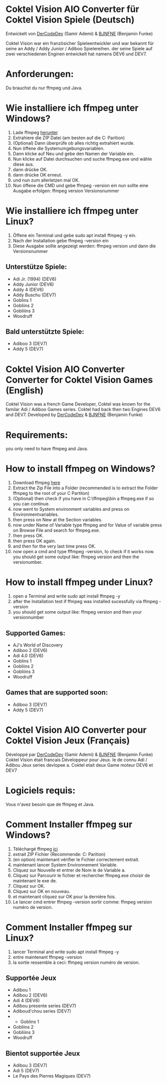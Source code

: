 # Coktel Vision AIO Converter für Coktel Vision Spiele (Deutsch)
Entwickelt von [DerCodeDev](https://samir24.de) (Samir Ademi) & [BJNFNE](https://wiki.scummvm.org/index.php?title=User:BJNFNE) (Benjamin Funke)

Coktel Vision war ein französicher Spieleentwickler und war bekannt für seine an Addy / Addy Junior / Adiboo Spielereihen. 
der seine Spiele auf zwei verschiedenen Enginen entwickelt hat namens DEV6 und DEV7.

# Anforderungen:
Du brauchst du nur ffmpeg und Java.
# Wie installiere ich ffmpeg unter Windows?
1. Lade ffmpeg [herunter](https://www.gyan.dev/ffmpeg/builds/)
2. Extrahiere die ZIP Datei (am besten auf die C: Parition)
3. (Optional) Dann überprüfe ob alles richtig extrahiert wurde.
4. Nun öffene die Systemumgebungsvariablen.
5. Dann klicke auf Neu und gebe den Namen der Variable ein.
6. Nun klicke auf Datei durchsuchen und suche ffmpeg.exe und wähle diese aus.
7. dann drücke OK.
8. dann drücke OK erneut.
9. und nun zum allerletzen mal OK.
10. Nun öffene die CMD und gebe ffmpeg -version ein nun sollte eine Ausgabe erfolgen: ffmpeg version Versionsnummer

# Wie installiere ich ffmpeg unter Linux?
1. Öffene ein Terminal und gebe sudo apt install ffmpeg -y ein.
2. Nach der Installation gebe ffmpeg -version ein
3. Diese Ausgabe sollte angezeigt werden: ffmpeg version und dann die Versionsnummer

## Unterstütze Spiele:

- Adi Jr. (1994) (DEV6)
- Addy Junior (DEV6)
- Addy 4 (DEV6)
- Addy Buschu (DEV7)
- Goblins 1
- Gobliins 2
- Gobliiins 3
- Woodruff

## Bald unterstützte Spiele:
- Adiboo 3 (DEV7)
- Addy 5 (DEV7)

# Coktel Vision AIO Converter Converter for Coktel Vision Games (English)
Coktel Vision was a french Game Developer, Coktel was known for the familar Adi / Adiboo Games series.
Coktel had back then two Engines DEV6 and DEV7.
Developed by [DerCodeDev](https://samir24.de) & [BJNFNE](https://wiki.scummvm.org/index.php?title=User:BJNFNE) (Benjamin Funke)

# Requirements:
you only need to have ffmpeg and Java.
# How to install ffmpeg on Windows?
1. Download ffmpeg [here](https://www.gyan.dev/ffmpeg/builds/)
2. Extract the Zip File into a Folder (recommended is to extract the Folder ffmpeg to the root of your C Partiton)
3. (Optional) then check if you have in C:\ffmpeg\bin a ffmpeg.exe if so you can continue.
4. now went to System environment variables and press on Environmentvariables.
5.  then press on New at the Section variables.
6. now under Name of Variable type ffmpeg and for Value of variable press on Browse File and search for ffmpeg.exe.
7. then press OK.
8. then press OK again.
9. and then for the very last time press OK.
10. now open a cmd and type fffmpeg -version, to check if it works now. you should get some output like:  ffmpeg version and then the versionumber.

# How to install ffmpeg under Linux?
1. open a Terminal and write sudo apt install ffmpeg -y
2. after the Installation test if ffmpeg was installed sucessfully via ffmpeg -version
3. you should get some output like: ffmpeg version and then your versionnumber

## Supported Games:
- AJ's World of Discovery
- Adiboo 2 (DEV6)
- Adi 4.0 (DEV6)
- Goblins 1
- Gobliins 2
- Gobliiins 3
- Woodruff

## Games that are supported soon:
- Adiboo 3 (DEV7)
- Addy 5 (DEV7)

# Coktel Vision AIO Converter pour Coktel Vision Jeux (Français)
Développé par [DerCodeDev](https://samir24.de) (Samir Ademi) & [BJNFNE](https://wiki.scummvm.org/index.php?title=User:BJNFNE) (Benjamin Funke)
Coktel Vision était francais Développeur pour Jeux. le de connu  Adi / Adibou Jeux series devlopee a.
Coktel etait deux Game moteur DEV6 et DEV7

# Logiciels requis:
Vous n'avez besoin que de ffmpeg et Java.
# Comment Installer ffmpeg sur Windows?
1. Téléchargé ffmpeg [ici](https://www.gyan.dev/ffmpeg/builds/)
2. extrait ZIP Fichier (Recommende: C: Parition)
3. (en option) maintenant vérifier le Fichier correctement extrait.
4. maintenant lancer System Environnement Variable.
5. Cliquez sur Nouvelle et entrer de Nom le de Variable a.
6. Cliquez sur Parcourir le fichier et rechercher ffmpeg.exe choisir de maintenant le exe de.
7. Cliquez sur OK.
8. Cliquez sur OK en nouveau.
9. et maintenant cliquez sur OK pour la dernière fois.
10. Le lancer cmd entrer ffmpeg -version sortir comme: ffmpeg version numéro de version.

# Comment Installer ffmpeg sur Linux?
1. lancer Terminal and write sudo apt install ffmpeg -y
2. entre maintenant ffmpeg -version
3. la sortie ressemble à ceci: ffmpeg version numéro de version.


## Supportée Jeux
- Adibou 1
- Adibou 2 (DEV6)
- Adi 4 (DEV6)
- Adibou presente series (DEV7)
- Adiboud'chou series (DEV7)
- - Goblins 1
- Gobliins 2
- Gobliiins 3
- Woodruff
  
## Bientot supportée Jeux
- Adibou 3 (DEV7)
- Adi 5 (DEV7)
- Le Pays des Pierres Magiques (DEV7)
